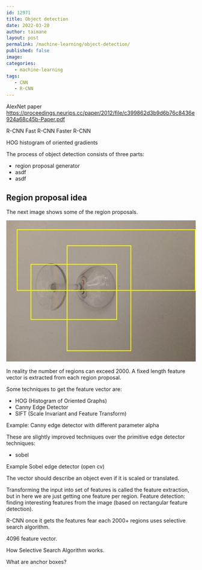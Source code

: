 ```yaml
---
id: 12971
title: Object detection
date: 2022-03-20
author: taimane
layout: post
permalink: /machine-learning/object-detection/
published: false
image: 
categories:
   - machine-learning
tags:
   - CNN
   - R-CNN
---
```

AlexNet paper
https://proceedings.neurips.cc/paper/2012/file/c399862d3b9d6b76c8436e924a68c45b-Paper.pdf

R-CNN
Fast R-CNN
Faster R-CNN


HOG histogram of oriented gradients

The process of object detection consists of three parts:

* region proposal generator
* asdf
* asdf





## Region proposal idea

The next image shows some of the region proposals. 

![Regions](/wp-content/uploads/2022/s9.jpg)

In reality the number of regions can exceed 2000.
A fixed length feature vector is extracted from each region proposal.

Some techniques to get the feature vector are:
* HOG (Histogram of Oriented Graphs)
* Canny Edge Detector
* SIFT (Scale Invariant and Feature Transform)

Example: Canny edge detector with different parameter alpha

These are slightly improved techniques over the primitive edge detector techniques:
* sobel

Example Sobel edge detector (open cv)



The vector should describe an object even if it is scaled or translated.

Transforming the input into set of features is called the feature extraction, but in here we are just getting one feature per region. 
Feature detection: finding interesting features from the image (based on rectangular feature detection).

R-CNN once it gets the features fear each 2000+ regions uses selective search algorithm. 

4096 feature vector.

How Selective Search Algorithm works.

What are anchor boxes?










